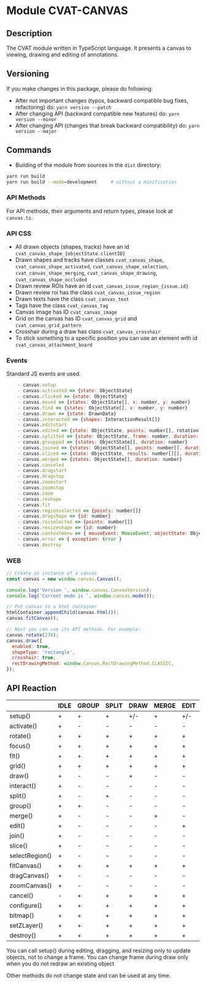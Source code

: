 # Module CVAT-CANVAS

## Description

The CVAT module written in TypeScript language.
It presents a canvas to viewing, drawing and editing of annotations.

## Versioning

If you make changes in this package, please do following:

- After not important changes (typos, backward compatible bug fixes, refactoring) do: `yarn version --patch`
- After changing API (backward compatible new features) do: `yarn version --minor`
- After changing API (changes that break backward compatibility) do: `yarn version --major`

## Commands

- Building of the module from sources in the `dist` directory:

```bash
yarn run build
yarn run build --mode=development     # without a minification
```

### API Methods

For API methods, their arguments and return types, please look at ``canvas.ts``.

### API CSS

- All drawn objects (shapes, tracks) have an id `cvat_canvas_shape_{objectState.clientID}`
- Drawn shapes and tracks have classes `cvat_canvas_shape`,
  `cvat_canvas_shape_activated`,
  `cvat_canvas_shape_selection`,
  `cvat_canvas_shape_merging`,
  `cvat_canvas_shape_drawing`,
  `cvat_canvas_shape_occluded`
- Drawn review ROIs have an id `cvat_canvas_issue_region_{issue.id}`
- Drawn review roi has the class `cvat_canvas_issue_region`
- Drawn texts have the class `cvat_canvas_text`
- Tags have the class `cvat_canvas_tag`
- Canvas image has ID `cvat_canvas_image`
- Grid on the canvas has ID `cvat_canvas_grid` and `cvat_canvas_grid_pattern`
- Crosshair during a draw has class `cvat_canvas_crosshair`
- To stick something to a specific position you can use an element with id `cvat_canvas_attachment_board`

### Events

Standard JS events are used.

```js
    - canvas.setup
    - canvas.activated => {state: ObjectState}
    - canvas.clicked => {state: ObjectState}
    - canvas.moved => {states: ObjectState[], x: number, y: number}
    - canvas.find => {states: ObjectState[], x: number, y: number}
    - canvas.drawn => {state: DrawnData}
    - canvas.interacted => {shapes: InteractionResult[]}
    - canvas.editstart
    - canvas.edited => {state: ObjectState, points: number[], rotation?: number}
    - canvas.splitted => {state: ObjectState, frame: number, duration: number}
    - canvas.groupped => {states: ObjectState[], duration: number}
    - canvas.joined => {states: ObjectState[], points: number[], duration: number}
    - canvas.sliced => {state: ObjectState, results: number[][], duration: number}
    - canvas.merged => {states: ObjectState[], duration: number}
    - canvas.canceled
    - canvas.dragstart
    - canvas.dragstop
    - canvas.zoomstart
    - canvas.zoomstop
    - canvas.zoom
    - canvas.reshape
    - canvas.fit
    - canvas.regionselected => {points: number[]}
    - canvas.dragshape => {id: number}
    - canvas.roiselected => {points: number[]}
    - canvas.resizeshape => {id: number}
    - canvas.contextmenu => { mouseEvent: MouseEvent, objectState: ObjectState,  pointID: number }
    - canvas.error => { exception: Error }
    - canvas.destroy
```

### WEB

```js
// Create an instance of a canvas
const canvas = new window.canvas.Canvas();

console.log('Version ', window.canvas.CanvasVersion);
console.log('Current mode is ', window.canvas.mode());

// Put canvas to a html container
htmlContainer.appendChild(canvas.html());
canvas.fitCanvas();

// Next you can use its API methods. For example:
canvas.rotate(270);
canvas.draw({
  enabled: true,
  shapeType: 'rectangle',
  crosshair: true,
  rectDrawingMethod: window.Canvas.RectDrawingMethod.CLASSIC,
});
```

<!--lint disable maximum-line-length-->

## API Reaction

|                   | IDLE | GROUP | SPLIT | DRAW | MERGE | EDIT | DRAG | RESIZE | ZOOM_CANVAS | DRAG_CANVAS | INTERACT | JOIN | SLICE | SELECT_REGION |
| ----------------- | ---- | ----- | ----- | ---- | ----- | ---- | ---- | ------ | ----------- | ----------- | -------- | ---- | ----- | ------------- |
| setup()           | +    | +     | +     | +/-  | +     | +/-  | +/-  | +/-    | +           | +           | +        | +    | +     | +             |
| activate()        | +    | -     | -     | -    | -     | -    | -    | -      | -           | -           | -        | -    | -     | -             |
| rotate()          | +    | +     | +     | +    | +     | +    | +    | +      | +           | +           | +        | +    | +     | +             |
| focus()           | +    | +     | +     | +    | +     | +    | +    | +      | +           | +           | +        | +    | +     | +             |
| fit()             | +    | +     | +     | +    | +     | +    | +    | +      | +           | +           | +        | +    | +     | +             |
| grid()            | +    | +     | +     | +    | +     | +    | +    | +      | +           | +           | +        | +    | +     | +             |
| draw()            | +    | -     | -     | +    | -     | -    | -    | -      | -           | -           | -        | -    | -     | -             |
| interact()        | +    | -     | -     | -    | -     | -    | -    | -      | -           | -           | +        | -    | -     | -             |
| split()           | +    | -     | +     | -    | -     | -    | -    | -      | -           | -           | -        | -    | -     | -             |
| group()           | +    | +     | -     | -    | -     | -    | -    | -      | -           | -           | -        | -    | -     | -             |
| merge()           | +    | -     | -     | -    | +     | -    | -    | -      | -           | -           | -        | -    | -     | -             |
| edit()            | +    | -     | -     | -    | -     | +    | -    | -      | -           | -           | -        | -    | -     | -             |
| join()            | +    | -     | -     | -    | -     | -    | -    | -      | -           | -           | -        | +    | -     | -             |
| slice()           | +    | -     | -     | -    | -     | -    | -    | -      | -           | -           | -        | -    | +     | -             |
| selectRegion()    | +    | -     | -     | -    | -     | -    | -    | -      | -           | -           | -        | -    | -     | +             |
| fitCanvas()       | +    | +     | +     | +    | +     | +    | +    | +      | +           | +           | +        | +    | +     | +             |
| dragCanvas()      | +    | -     | -     | -    | -     | -    | +    | -      | -           | +           | -        | -    | -     | -             |
| zoomCanvas()      | +    | -     | -     | -    | -     | -    | -    | +      | +           | -           | -        | -    | -     | -             |
| cancel()          | -    | +     | +     | +    | +     | +    | +    | +      | +           | +           | +        | +    | +     | +             |
| configure()       | +    | +     | +     | +    | +     | +    | +    | +      | +           | +           | +        | +    | +     | +             |
| bitmap()          | +    | +     | +     | +    | +     | +    | +    | +      | +           | +           | +        | +    | +     | +             |
| setZLayer()       | +    | +     | +     | +    | +     | +    | +    | +      | +           | +           | +        | +    | +     | +             |
| destroy()         | +    | +     | +     | +    | +     | +    | +    | +      | +           | +           | +        | +    | +     | +             |

<!--lint enable maximum-line-length-->

You can call setup() during editing, dragging, and resizing only to update objects, not to change a frame.
You can change frame during draw only when you do not redraw an existing object

Other methods do not change state and can be used at any time.
